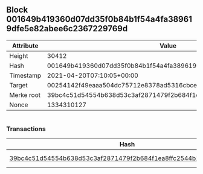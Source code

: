 ## Block 001649b419360d07dd35f0b84b1f54a4fa389619dfe5e82abee6c2367229769d

Attribute | Value
--- | ---
Height | 30412
Hash | 001649b419360d07dd35f0b84b1f54a4fa389619dfe5e82abee6c2367229769d
Timestamp | 2021-04-20T07:10:05+00:00
Target | 00254142f49eaaa504dc75712e8378ad5316cbcead634704b3734b6271167cc4
Merke root | 39bc4c51d54554b638d53c3af2871479f2b684f1ea8ffc2544b1bc49084c7c33
Nonce | 1334310127

```

```

### Transactions

Hash | Amount
--- | ---
[39bc4c51d54554b638d53c3af2871479f2b684f1ea8ffc2544b1bc49084c7c33](39bc4c51d54554b638d53c3af2871479f2b684f1ea8ffc2544b1bc49084c7c33.md) | 10.00000000 SKEPTI 
